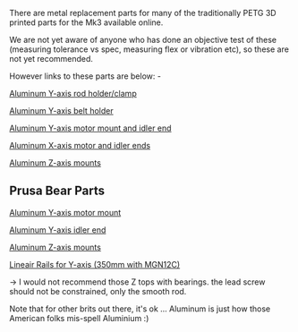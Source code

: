There are metal replacement parts for many of the traditionally PETG 3D printed parts for the Mk3 available online.

We are not yet aware of anyone who has done an objective test of these (measuring tolerance vs spec, measuring flex or vibration etc), so these are not yet recommended.

However links to these parts are below: -

[Aluminum Y-axis rod holder/clamp](https://www.aliexpress.com/item/4pcs-Prusa-i3-MK3-Y-axis-smooth-rod-holder-clamps-black-anodized-aluminum-rod-front-rear/32861668476.html)

[Aluminum Y-axis belt holder](https://www.aliexpress.com/item/1pcs-Prusa-i3-MK3-black-anodized-aluminum-alloy-Y-Belt-Holder-for-Reprap-Prusa-i3-MK3/32876552268.html)

[Aluminum Y-axis motor mount and idler end](https://www.aliexpress.com/item/aluminum-alloy-Prusa-i3-MK3-3d-printer-Y-end-motor-holder-and-Y-end-idler-kit/32879217205.html)

[Aluminum X-axis motor and idler ends](https://www.aliexpress.com/item/-/32879096023.html)

[Aluminum Z-axis mounts](https://www.aliexpress.com/item/32820232923.html?spm=a2g0o.detail.1000060.3.18994455yDKXcK&gps-id=pcDetailBottomMoreThisSeller&scm=1007.13339.274681.0&scm_id=1007.13339.274681.0&scm-url=1007.13339.274681.0&pvid=0a582ad7-8137-4aba-8b8d-cbb47cff7f21&_t=gps-id:pcDetailBottomMoreThisSeller,scm-url:1007.13339.274681.0,pvid:0a582ad7-8137-4aba-8b8d-cbb47cff7f21,tpp_buckets:668%232846%238110%231995&pdp_ext_f=%7B%22sku_id%22%3A%2264821561364%22%2C%22sceneId%22%3A%223339%22%7D&pdp_npi=2%40dis%21EUR%21%2117.08%2117.08%21%21%21%21%400b0a23ae16561539192051798ededf%2164821561364%21rec)

## Prusa Bear Parts
[Aluminum Y-axis motor mount](https://www.aliexpress.com/item/32883952563.html?spm=a2g0o.detail.1000013.2.c60e382eDWOpy7&gps-id=pcDetailBottomMoreThisSeller&scm=1007.13339.274681.0&scm_id=1007.13339.274681.0&scm-url=1007.13339.274681.0&pvid=9f4a91ca-6b78-4421-a483-97474bea033f&_t=gps-id:pcDetailBottomMoreThisSeller,scm-url:1007.13339.274681.0,pvid:9f4a91ca-6b78-4421-a483-97474bea033f,tpp_buckets:668%232846%238110%231995&pdp_ext_f=%7B%22sku_id%22%3A%2265597039122%22%2C%22sceneId%22%3A%223339%22%7D&pdp_npi=2%40dis%21EUR%21%217.82%217.82%21%21%21%21%400b0a23ae16561540616344221ededf%2165597039122%21recl)

[Aluminum Y-axis idler end](https://www.aliexpress.com/item/32993717717.html?spm=a2g0o.productlist.0.0.60dd7663SR7U7M&algo_pvid=a455edc4-8d66-4653-a2a7-2a683f0acdb9&algo_exp_id=a455edc4-8d66-4653-a2a7-2a683f0acdb9-6&pdp_ext_f=%7B%22sku_id%22%3A%2266866871579%22%7D&pdp_npi=2%40dis%21EUR%21%2110.17%2110.17%21%21%21%21%402100bde316561537745286206ea20e%2166866871579%21sea)

[Aluminum Z-axis mounts](https://www.aliexpress.com/item/1005002312649288.html?spm=a2g0o.detail.1000014.8.c60e382elosEEU&gps-id=pcDetailBottomMoreOtherSeller&scm=1007.40050.281175.0&scm_id=1007.40050.281175.0&scm-url=1007.40050.281175.0&pvid=2703a395-2116-4ebd-a1a9-14b7b5165e41&_t=gps-id:pcDetailBottomMoreOtherSeller,scm-url:1007.40050.281175.0,pvid:2703a395-2116-4ebd-a1a9-14b7b5165e41,tpp_buckets:668%232846%238110%231995&pdp_ext_f=%7B%22sku_id%22%3A%2212000020031529098%22%2C%22sceneId%22%3A%2230050%22%7D&pdp_npi=2%40dis%21EUR%21%2126.94%2126.94%21%21%21%21%400b0a23ae16561538184478440ededf%2112000020031529098%21rec)

[Lineair Rails for Y-axis (350mm with MGN12C)](https://www.aliexpress.com/item/1005001453222011.html?spm=a2g0o.productlist.0.0.5a8d5288Vjxs5c&algo_pvid=bb3fa110-ee3a-41a2-98bf-a2863be71d39&algo_exp_id=bb3fa110-ee3a-41a2-98bf-a2863be71d39-2&pdp_ext_f=%7B%22sku_id%22%3A%2212000016468844677%22%7D&pdp_npi=2%40dis%21EUR%21%216.78%216.85%21%21%21%21%402100bb4c16561542893803054ea8a9%2112000016468844677%21sea) 



-&gt; I would not recommend those Z tops with bearings. the lead screw should not be constrained, only the smooth rod.

Note that for other brits out there, it's ok ... Aluminum is just how those American folks mis-spell Aluminium :)

